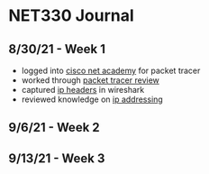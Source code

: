 # NET330 Journal

## 8/30/21 - Week 1
- logged into [cisco net academy](https://github.com/zachary-moote-champlain/tech-journal/blob/main/docs/NET330/lab1-1.md) for packet tracer
- worked through [packet tracer review](https://github.com/zachary-moote-champlain/tech-journal/blob/main/docs/NET330/lab1-2.md)
- captured [ip headers](https://github.com/zachary-moote-champlain/tech-journal/blob/main/docs/NET330/lab1-3.md) in wireshark
- reviewed knowledge on [ip addressing](https://github.com/zachary-moote-champlain/tech-journal/blob/main/docs/NET330/assignment1-1.md)

## 9/6/21 - Week 2

## 9/13/21 - Week 3
